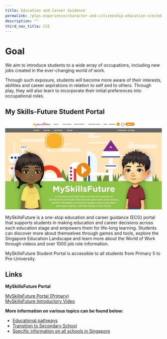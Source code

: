 ```yaml
---
title: Education and Career Guidance
permalink: /ptps-experience/character-and-citizenship-education-cce/education-and-career-guidance/
description: ""
third_nav_title: CCE
---
```

# Goal

We aim to introduce students to a wide array of occupations, including new jobs created in the ever-changing world of work.

Through such exposure, students will become more aware of their interests, abilities and career aspirations in relation to self and to others. Through play, they will also learn to incorporate their initial preferences into occupational roles.

## My Skills-Future Student Portal

![](/images/PTPS%20Experience/MySkillsFuture%20Website.jpg)

MySkillsFuture is a one-stop education and career guidance (ECG) portal that supports students in making education and career decisions across each education stage and empowers them for life-long learning. Students can discover more about themselves through games and tools, explore the Singapore Education Landscape and learn more about the World of Work through videos and over 1000 job role information.

MySkillsFuture Student Portal is accessible to all students from Primary 5 to Pre-University.

## Links

**MySkillsFuture Portal**

[MySkillsFuture Portal (Primary)](https://www.myskillsfuture.gov.sg/content/student/en/primary.html)
<br>[MySkillsFuture Introductory Video](https://youtu.be/i9fpBx9xeGU)

**More information on various topics can be found below:**

*   [Educational pathways](http://moe.gov.sg/education-in-sg)
*   [Transition to Secondary School](https://www.moe.gov.sg/secondary/transition-to-secondary)
*   [Specific information on all schools in Singapore](https://www.moe.gov.sg/education-in-sg)